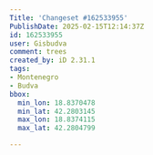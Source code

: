 ```yaml
---
Title: 'Changeset #162533955'
PublishDate: 2025-02-15T12:14:37Z
id: 162533955
user: Gisbudva
comment: trees
created_by: iD 2.31.1
tags:
- Montenegro
- Budva
bbox:
  min_lon: 18.8370478
  min_lat: 42.2803145
  max_lon: 18.8374115
  max_lat: 42.2804799

---
```

